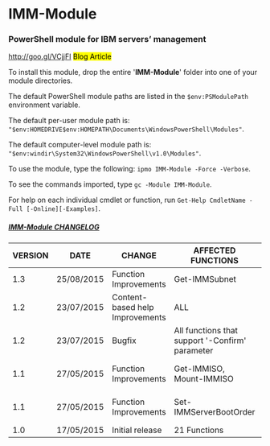 # IMM-Module
### PowerShell module for IBM servers’ management

<http://goo.gl/VCjjFI> <mark>Blog Article</mark>

To install this module, drop the entire '<b>IMM-Module</b>' folder into one of your module directories.

The default PowerShell module paths are listed in the `$env:PSModulePath` environment variable.

The default per-user module path is: `"$env:HOMEDRIVE$env:HOMEPATH\Documents\WindowsPowerShell\Modules"`.

The default computer-level module path is: `"$env:windir\System32\WindowsPowerShell\v1.0\Modules"`.

To use the module, type the following: `ipmo IMM-Module -Force -Verbose`.

To see the commands imported, type `gc -Module IMM-Module`.

For help on each individual cmdlet or function, run `Get-Help CmdletName -Full [-Online][-Examples]`.

##### <ins>IMM-Module CHANGELOG</ins>

VERSION|DATE|CHANGE|AFFECTED FUNCTIONS|DESCRIPTION
----|----|----|----|----|
1.3|25/08/2015|Function Improvements|Get-IMMSubnet|Added new parameter -ExcludeIP
1.2|23/07/2015|Content-based help Improvements|ALL|".PARAMETER" tags edited
1.2|23/07/2015|Bugfix|All functions that support '-Confirm' parameter|'$IMM' variable replaced by '$module' in $PSCmdlet.ShouldProcess($module,"") method
1.1|27/05/2015|Function Improvements|Get-IMMISO, Mount-IMMISO|Added 'rdmount' running process check in the 'Begin' scope before function call
1.1|27/05/2015|Function Improvements|Set-IMMServerBootOrder|Added 'Windows Boot Manager' entry in [ValidateSet()] statement for all Boot devices
1.0|17/05/2015|Initial release|21 Functions|
